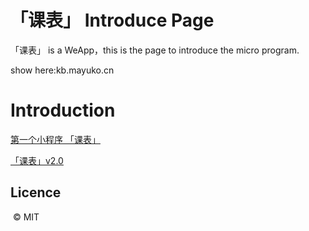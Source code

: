 

# 「课表」 Introduce Page

「课表」 is a WeApp，this is the page to introduce the micro program.

show here:kb.mayuko.cn



# Introduction

[第一个小程序 「课表」](https://blog.mayuko.cn/archives/2604/)

[「课表」v2.0](https://blog.mayuko.cn/archives/2685/)



## Licence

 © MIT 